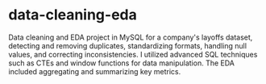 # data-cleaning-eda
Data cleaning and EDA project in MySQL for a company's layoffs dataset, detecting and removing duplicates, standardizing formats, handling null values, and correcting inconsistencies. I utilized advanced SQL techniques such as CTEs and window functions for data manipulation. The EDA included aggregating and summarizing key metrics.
